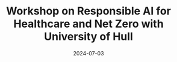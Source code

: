 ---
title: "Workshop on Responsible AI for Healthcare and Net Zero with University of Hull"
date: 2024-07-03
venue: "IIT Madras"
image: "/images/ai-healthcare.png"
link: "https://www.responsibleaihull.com/events/responsibleai-chennai"
draft: false
---